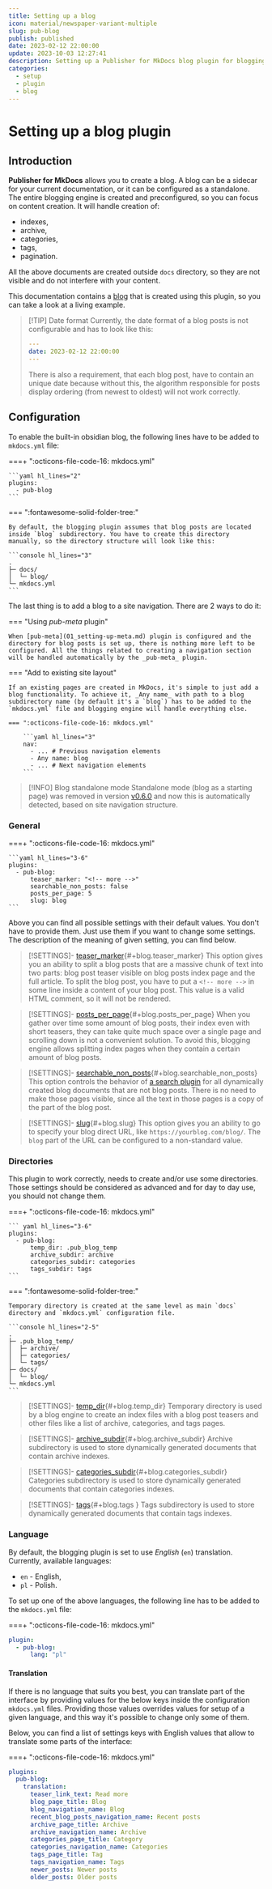 ```yaml
---
title: Setting up a blog
icon: material/newspaper-variant-multiple
slug: pub-blog
publish: published
date: 2023-02-12 22:00:00
update: 2023-10-03 12:27:41
description: Setting up a Publisher for MkDocs blog plugin for blogging functionality
categories:
  - setup
  - plugin
  - blog
---
```


# Setting up a blog plugin

## Introduction

**Publisher for MkDocs** allows you to create a blog. A blog can be a sidecar for your current documentation, or it can be configured as a standalone. The entire blogging engine is created and preconfigured, so you can focus on content creation. It will handle creation of:

- indexes,
- archive,
- categories,
- tags,
- pagination.

All the above documents are created outside `docs` directory, so they are not visible and do not interfere with your content.

This documentation contains a [blog](../../../blog/) that is created using this plugin, so you can take a look at a living example.


> [!TIP] Date format
> Currently, the date format of a blog posts is not configurable and has to look like this:
> ``` yaml
> ---
> date: 2023-02-12 22:00:00
> ---
> ```
> There is also a requirement, that each blog post, have to contain an unique date because without this, the algorithm responsible for posts display ordering (from newest to oldest) will not work correctly.

## Configuration

To enable the built-in obsidian blog, the following lines have to be added to `mkdocs.yml` file:

===+ ":octicons-file-code-16: mkdocs.yml"

    ```yaml hl_lines="2"
    plugins:
      - pub-blog
    ```

=== ":fontawesome-solid-folder-tree:"

    By default, the blogging plugin assumes that blog posts are located inside `blog` subdirectory. You have to create this directory manually, so the directory structure will look like this:

    ```console hl_lines="3"
    .
    ├─ docs/
    │  └─ blog/
    └─ mkdocs.yml
    ```

The last thing is to add a blog to a site navigation. There are 2 ways to do it:

=== "Using _pub-meta_ plugin"

	When [pub-meta](01_setting-up-meta.md) plugin is configured and the directory for blog posts is set up, there is nothing more left to be configured. All the things related to creating a navigation section will be handled automatically by the _pub-meta_ plugin.

=== "Add to existing site layout"

	If an existing pages are created in MkDocs, it's simple to just add a blog functionality. To achieve it, _Any name_ with path to a blog subdirectory name (by default it's a `blog`) has to be added to the `mkdocs.yml` file and blogging engine will handle everything else.

    === ":octicons-file-code-16: mkdocs.yml"

        ```yaml hl_lines="3"
        nav:
          - ... # Previous navigation elements
          - Any name: blog
          - ... # Next navigation elements
        ```


> [!INFO] Blog standalone mode
> Standalone mode (blog as a starting page) was removed in version [v0.6.0](../../04_blog/v100-obsidian.md) and now this is automatically detected, based on site navigation structure.

### General

===+ ":octicons-file-code-16: mkdocs.yml"

	```yaml hl_lines="3-6"
	plugins:
	  - pub-blog:
		  teaser_marker: "<!-- more -->"
		  searchable_non_posts: false
		  posts_per_page: 5
		  slug: blog
	```

Above you can find all possible settings with their default values. You don't have to provide them. Just use them if you want to change some settings. The description of the meaning of given setting, you can find below.

> [!SETTINGS]- [teaser_marker](#+blog.teaser_marker){#+blog.teaser_marker}
> This option gives you an ability to split a blog posts that are a massive chunk of text into two parts: blog post teaser visible on blog posts index page and the full article. To split the blog post, you have to put a `<!-- more -->` in some line inside a content of your blog post. This value is a valid HTML comment, so it will not be rendered.

> [!SETTINGS]- [posts_per_page](#+blog.posts_per_page){#+blog.posts_per_page}
> When you gather over time some amount of blog posts, their index even with short teasers, they can take quite much space over a single page and scrolling down is not a convenient solution. To avoid this, blogging engine allows splitting index pages when they contain a certain amount of blog posts.

> [!SETTINGS]- [searchable_non_posts](#+blog.searchable_non_posts){#+blog.searchable_non_posts}
> This option controls the behavior of [a search plugin](https://squidfunk.github.io/mkdocs-material/setup/setting-up-site-search/) for all dynamically created blog documents that are not blog posts. There is no need to make those pages visible, since all the text in those pages is a copy of the part of the blog post.

> [!SETTINGS]- [slug](#+blog.slug){#+blog.slug}
> This option gives you an ability to go to specify your blog direct URL, like `https://yourblog.com/blog/`. The `blog` part of the URL can be configured to a non-standard value.

### Directories

This plugin to work correctly, needs to create and/or use some directories. Those settings should be considered as advanced and for day to day use, you should not change them.

===+ ":octicons-file-code-16: mkdocs.yml"

	``` yaml hl_lines="3-6"
	plugins:
	  - pub-blog:
		  temp_dir: .pub_blog_temp
		  archive_subdir: archive
		  categories_subdir: categories
		  tags_subdir: tags
	```

=== ":fontawesome-solid-folder-tree:"

	Temporary directory is created at the same level as main `docs` directory and `mkdocs.yml` configuration file.

	```console hl_lines="2-5"
	.
	├─ .pub_blog_temp/
	│  ├─ archive/
	│  ├─ categories/
	│  └─ tags/
	├─ docs/
	│  └─ blog/
	└─ mkdocs.yml
	```

> [!SETTINGS]- [temp_dir](#+blog.temp_dir){#+blog.temp_dir}
> Temporary directory is used by a blog engine to create an index files with a blog post teasers and other files like a list of archive, categories, and tags pages.

> [!SETTINGS]- [archive_subdir](#+blog.archive_subdir){#+blog.archive_subdir}
> Archive subdirectory is used to store dynamically generated documents that contain archive indexes.

> [!SETTINGS]- [categories_subdir](#+blog.categories_subdir){#+blog.categories_subdir}
> Categories subdirectory is used to store dynamically generated documents that contain categories indexes.

> [!SETTINGS]- [tags](#+blog.tags){#+blog.tags }
> Tags subdirectory is used to store dynamically generated documents that contain tags indexes.

### Language

By default, the blogging plugin is set to use _English_ (`en`) translation. Currently, available languages:

- `en` - English,
- `pl` - Polish.

To set up one of the above languages, the following line has to be added to the `mkdocs.yml` file:

===+ ":octicons-file-code-16: mkdocs.yml"

```yaml hl_lines="3"
plugin:
  - pub-blog:
      lang: "pl"
```

#### Translation

If there is no language that suits you best, you can translate part of the interface by providing values for the below keys inside the configuration `mkdocs.yml` files. Providing those values overrides values for setup of a given language, and this way it's possible to change only some of them.

Below, you can find a list of settings keys with English values that allow to translate some parts of the interface:

===+ ":octicons-file-code-16: mkdocs.yml"

```yaml hl_lines="3-15"
plugins:
  pub-blog:
    translation:
      teaser_link_text: Read more
      blog_page_title: Blog
      blog_navigation_name: Blog
      recent_blog_posts_navigation_name: Recent posts
      archive_page_title: Archive
      archive_navigation_name: Archive
      categories_page_title: Category
      categories_navigation_name: Categories
      tags_page_title: Tag
      tags_navigation_name: Tags
      newer_posts: Newer posts
      older_posts: Older posts
```
